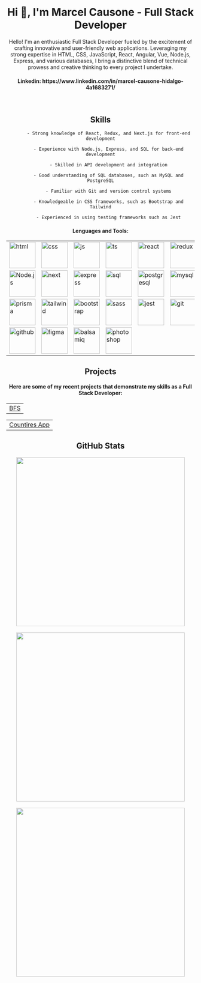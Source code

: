 

<h1 align="center">Hi 👋, I'm Marcel Causone - Full Stack Developer</h1>

<p align="center">Hello! I'm an enthusiastic Full Stack Developer fueled by the excitement of crafting innovative and user-friendly web applications. Leveraging my strong expertise in HTML, CSS, JavaScript, React, Angular, Vue, Node.js, Express, and various databases, I bring a distinctive blend of technical prowess and creative thinking to every project I undertake.</p>



<div align="center">
  <h4>Linkedin: https://www.linkedin.com/in/marcel-causone-hidalgo-4a1683271/ </h4>
</div>

&nbsp;
<h2 align="center">Skills</h2>
<div align="center">
  
          - Strong knowledge of React, Redux, and Next.js for front-end development
 
          - Experience with Node.js, Express, and SQL for back-end development

          - Skilled in API development and integration

          - Good understanding of SQL databases, such as MySQL and PostgreSQL
 
          - Familiar with Git and version control systems

          - Knowledgeable in CSS frameworks, such as Bootstrap and Tailwind

          - Experienced in using testing frameworks such as Jest
  <div align="center">
    <h4>Lenguages and Tools:</h4>
    <table>
      <tr>
        <td><img src="https://cdn.cdnlogo.com/logos/h/84/html.svg" alt="html" width="70" height="70"/></td>
        <td><img src="https://cdn-icons-png.flaticon.com/512/732/732190.png" alt="css" width="70" height="70"/></td>
        <td><img src="https://www.freepnglogos.com/uploads/javascript-png/javascript-vector-logo-yellow-png-transparent-javascript-vector-12.png" alt="js" width="70" height="70"/></td>
        <td><img src="https://portfolio-matias-donato.vercel.app/static/media/TS.af108db04a54d784da9b.png" alt="ts" width="70" height="70"/></td>
        <td><img src="https://portfolio-matias-donato.vercel.app/static/media/React-icon.svg.8a6fc0a24a800d1e0f4a.png" alt="react" width="70" height="70"/></td>
        <td><img src="https://portfolio-matias-donato.vercel.app/static/media/redux.b3b939c66aecf7d53967.png" alt="redux" width="70" height="70"/></td>
      </tr>
      <tr>
        <td><img src="https://cdn.iconscout.com/icon/free/png-256/node-js-1174925.png" alt="Node.js" width="70" height="70"/></td>
        <td><img src="https://static-00.iconduck.com/assets.00/next-js-icon-512x512-zuauazrk.png" alt="next" width="70" height="70"/></td>
        <td><img src="https://img.icons8.com/ios7/600/000000/express-js.png" alt="express" width="70" height="70"/></td>
        <td><img src="https://cdn.iconscout.com/icon/free/png-256/sequelize-2-1175003.png" alt="sql" width="70" height="70"/></td>
        <td><img src="https://cdn-icons-png.flaticon.com/512/5968/5968342.png" alt="postgresql" width="70" height="70"/></td>
        <td><img src="https://cdn-icons-png.flaticon.com/512/5968/5968313.png" alt="mysql" width="70" height="70"/></td>
      </tr>
      <tr>
        <td><img src="https://d2eip9sf3oo6c2.cloudfront.net/tags/images/000/001/287/square_480/prismaHD.png" alt="prisma" width="70" height="70"/></td>
        <td><img src="https://upload.wikimedia.org/wikipedia/commons/thumb/d/d5/Tailwind_CSS_Logo.svg/2048px-Tailwind_CSS_Logo.svg.png" alt="tailwind" width="70" height="70"/></td>
        <td><img src="https://camo.githubusercontent.com/2512b49c89512f2ff3718f7257f48ed5c46a4e331abbd890b6c5e8c0e458434f/68747470733a2f2f676574626f6f7473747261702e636f6d2f646f63732f352e322f6173736574732f6272616e642f626f6f7473747261702d6c6f676f2d736861646f772e706e67" alt="bootstrap" width="70" height="70"/></td>
        <td><img src="https://upload.wikimedia.org/wikipedia/commons/thumb/9/96/Sass_Logo_Color.svg/1280px-Sass_Logo_Color.svg.png" alt="sass" width="70" height="70"/></td>
        <td><img src="https://jestjs.io/img/jest.png" alt="jest" width="70" height="70"/></td>
        <td><img src="https://git-scm.com/images/logos/downloads/Git-Icon-1788C.png" alt="git" width="70" height="70"/></td>
      </tr>
      <tr>
        <td><img src="https://cdn-icons-png.flaticon.com/512/25/25231.png" alt="github" width="70" height="70"/></td>
        <td><img src="https://cdn-icons-png.flaticon.com/512/5968/5968705.png" alt="figma" width="70" height="70"/></td>
        <td><img src="https://balsamiq.com/assets/company/brandassets/smileyface-transparent-1080x1080.png" alt="balsamiq" width="70" height="70"/></td>
        <td><img src="https://upload.wikimedia.org/wikipedia/commons/thumb/a/af/Adobe_Photoshop_CC_icon.svg/1051px-Adobe_Photoshop_CC_icon.svg.png" alt="photoshop" width="70" height="70"/></td>
      </tr>
     </table>


<h2 align="center">Projects</h2>
<div align="center">
  <h4>Here are some of my recent projects that demonstrate my skills as a Full Stack Developer:</h4>

  <!-- Project 1: BFS -->
  <table width="500">
    <tr>
      <td>
        <a href="https://bfsonline.vercel.app">BFS</a>
      </td>
    </tr>
  </table>

  <!-- Project 2: Countries App -->
  <table width="500">
    <tr>
      <td>
        <a href="https://pi-countries-front-topaz.vercel.app/">Countires App</a>
      </td>
    </tr>
  </table>
</div>
</div>
</div>

<h2 align="center">GitHub Stats</h2>

<div align="center">
  <img width="450" align="center" src="https://github-readme-stats.vercel.app/api?username=MarcelCausone&show_icons=true&theme=dracula"/>
  <br/>
  <br/>
  <img width="450"  align="center" src="https://streak-stats.demolab.com/?user=MarcelCausone&theme=dracula"/>
  <br/>
  <br/>
  <img width="450" align="center" src="https://github-readme-stats.vercel.app/api/top-langs/?username=MarcelCausone&theme=dracula&layout=compact" />
  
</div>
